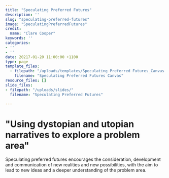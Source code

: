```yaml
---
title: "Speculating Preferred Futures"
description: ''
slug: "speculating-preferred-futures"
image: "SpeculatingPreferredFutures"
credit:
  name: "Clare Cooper"
keywords: ''
categories:
- ''
- ''
date: 20217-01-20 11:00:00 +1100
type: page
template_files:
  - filepath: "/uploads/templates/Speculating Preferred Futures_Canvas.pdf"
    filename: "Speculating Preferred Futures Canvas"
resource_files: []
slide_files:
- filepath: "/uploads/slides/"
  filename: "Speculating Preferred Futures"

---
```

# "Using dystopian and utopian narratives to explore a problem area"

Speculating preferred futures encourages the consideration, development and communication of new realities and new possibilities, with the aim to lead to new ideas and a deeper understanding of the problem area.
